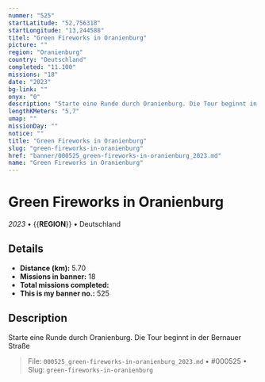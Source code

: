 ```yaml
---
nummer: "525"
startLatitude: "52,756318"
startLongitude: "13,244588"
titel: "Green Fireworks in Oranienburg"
picture: ""
region: "Oranienburg"
country: "Deutschland"
completed: "11.100"
missions: "18"
date: "2023"
bg-link: ""
onyx: "0"
description: "Starte eine Runde durch Oranienburg. Die Tour beginnt in der Bernauer Straße"
lengthKMeters: "5,7"
umap: ""
missionDay: ""
notice: ""
title: "Green Fireworks in Oranienburg"
slug: "green-fireworks-in-oranienburg"
href: "banner/000525_green-fireworks-in-oranienburg_2023.md"
name: "Green Fireworks in Oranienburg"
---
```

# Green Fireworks in Oranienburg

*2023* • {{__REGION__}} • Deutschland





## Details
- **Distance (km):** 5.70
- **Missions in banner:** 18
- **Total missions completed:** 
- **This is my banner no.:** 525



## Description
Starte eine Runde durch Oranienburg. Die Tour beginnt in der Bernauer Straße




> File: `000525_green-fireworks-in-oranienburg_2023.md` • #000525 • Slug: `green-fireworks-in-oranienburg`
